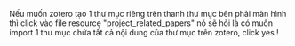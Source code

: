 Nếu muốn zotero tạo 1 thư mục riêng trên thanh thư mục bên phải màn hình thì click vào file resource "project_related_papers"
nó sẽ hỏi là có muốn import 1 thư mục chứa tất cả nội dung của thư mục trên zotero, click yes !